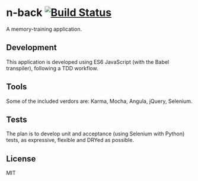 # n-back [![Build Status](https://travis-ci.org/igncp/n-back.svg)](https://travis-ci.org/igncp/n-back)

A memory-training application.

## Development
This application is developed using ES6 JavaScript (with the Babel transpiler), following a TDD workflow.

## Tools
Some of the included verdors are: Karma, Mocha, Angula, jQuery, Selenium.

## Tests
The plan is to develop unit and acceptance (using Selenium with Python) tests, as expressive, flexible and DRYed as possible.

## License
MIT
